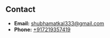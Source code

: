 ## **Contact**
- **Email:** [shubhamatkal333@gmail.com](mailto:shubhamatkal333@gmail.com)
- **Phone:** [+917219357419](https://wa.me/917219357419)


